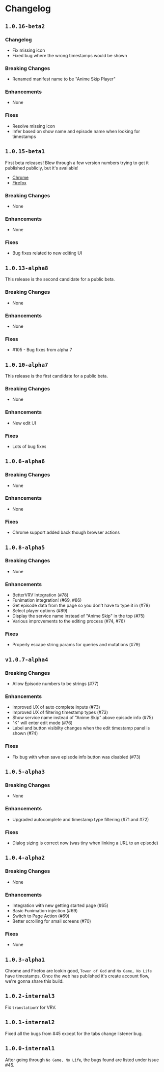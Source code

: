 # Changelog

## `1.0.16-beta2`

### Changelog

- Fix missing icon
- Fixed bug where the wrong timestamps would be shown

### Breaking Changes

- Renamed manifest name to be "Anime Skip Player"

### Enhancements

- None

### Fixes

- Resolve missing icon
- Infer based on show name and episode name when looking for timestamps

## `1.0.15-beta1`

First beta releases! Blew through a few version numbers trying to get it published publicly, but it's available!

- [Chrome](https://chrome.google.com/webstore/detail/anime-skip/mgmdkjcljneegjfajchedjpdhbadklcf)
- [Firefox](https://addons.mozilla.org/en-US/firefox/addon/anime-skip/)

### Breaking Changes

- None

### Enhancements

- None

### Fixes

- Bug fixes related to new editing UI

## `1.0.13-alpha8`

This release is the second candidate for a public beta.

### Breaking Changes

- None

### Enhancements

- None

### Fixes

- #105 - Bug fixes from alpha 7

## `1.0.10-alpha7`

This release is the first candidate for a public beta.

### Breaking Changes

- None

### Enhancements

- New edit UI

### Fixes

- Lots of bug fixes

## `1.0.6-alpha6`

### Breaking Changes

- None

### Enhancements

- None

### Fixes

- Chrome support added back though browser actions

## `1.0.8-alpha5`

### Breaking Changes

- None

### Enhancements

- BetterVRV Integration (#78)
- Funimation integration! (#69, #86)
- Get episode data from the page so you don't have to type it in (#78)
- Select player options (#89)
- Display the service name instead of "Anime Skip" in the top (#75)
- Various improvements to the editing process (#74, #76)

### Fixes

- Properly escape string params for queries and mutations (#79)

## `v1.0.7-alpha4`

### Breaking Changes

- Allow Episode numbers to be strings (#77)

### Enhancements

- Improved UX of auto complete inputs (#73)
- Improved UX of filtering timestamp types (#73)
- Show service name instead of "Anime Skip" above episode info (#75)
- "K" will enter edit mode (#76)
- Label and button visibilty changes when the edit timestamp panel is shown (#74)

### Fixes

- Fix bug with when save episode info button was disabled (#73)

## `1.0.5-alpha3`

### Breaking Changes

- None

### Enhancements

- Upgraded autocomplete and timestamp type filtering (#71 and #72)

### Fixes

- Dialog sizing is correct now (was tiny when linking a URL to an episode)

## `1.0.4-alpha2`

### Breaking Changes

- None

### Enhancements

- Integration with new getting started page (#65)
- Basic Funimation injection (#69)
- Switch to Page Action (#69)
- Better scrolling for small screens (#70)

### Fixes

- None

## `1.0.3-alpha1`

Chrome and Firefox are lookin good, `Tower of God` and `No Game, No Life` have timestamps. Once the web has published it's create account flow, we're gonna share this build.

## `1.0.2-internal3`

Fix `translationY` for VRV.

## `1.0.1-internal2`

Fixed all the bugs from #45 except for the tabs change listener bug.

## `1.0.0-internal1`

After going through `No Game, No Life`, the bugs found are listed under issue #45.
